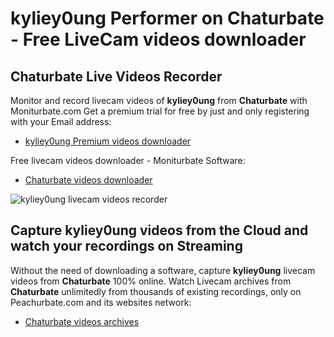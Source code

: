 # kyliey0ung Performer on Chaturbate - Free LiveCam videos downloader

## Chaturbate Live Videos Recorder

Monitor and record livecam videos of **kyliey0ung** from **Chaturbate** with Moniturbate.com
Get a premium trial for free by just and only registering with your Email address:
* [kyliey0ung Premium videos downloader](https://moniturbate.com/request-demo-licence-key.html)

Free livecam videos downloader - Moniturbate Software:
* [Chaturbate videos downloader](https://moniturbate.com/moniturbate-download-software.html)

![kyliey0ung livecam videos recorder](https://peachurnet.com/templates/moniturbate-software.png)


## Capture kyliey0ung videos from the Cloud and watch your recordings on Streaming

Without the need of downloading a software, capture **kyliey0ung** livecam videos from **Chaturbate** 100% online.
Watch Livecam archives from **Chaturbate** unlimitedly from thousands of existing recordings, only on Peachurbate.com and its websites network:
* [Chaturbate videos archives](https://peachurnet.com/)
